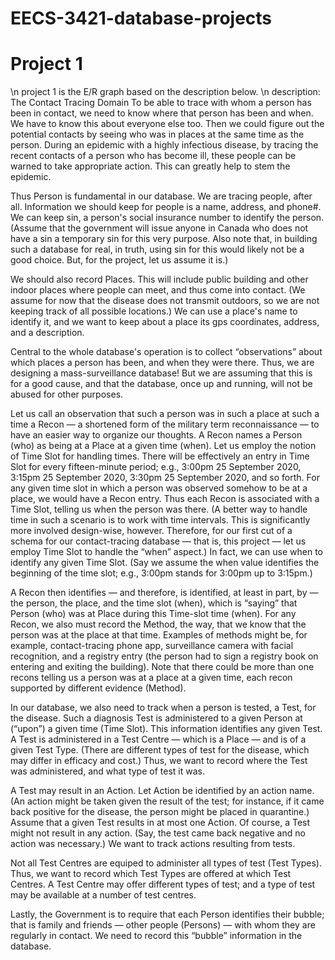 # EECS-3421-database-projects
# Project 1
\n project 1 is the E/R graph based on the description below.
\n description: The Contact Tracing Domain
To be able to trace with whom a person has been in contact, we need to know where that person has been and when. We have to know this about everyone else too. Then we could figure out the potential contacts by seeing who was in places at the same time as the person. During an epidemic with a highly infectious disease, by tracing the recent contacts of a person who has become ill, these people can be warned to take appropriate action. This can greatly help to stem the epidemic.

Thus Person is fundamental in our database. We are tracing people, after all. Information we should keep for people is a name, address, and phone#. We can keep sin, a person's social insurance number to identify the person. (Assume that the government will issue anyone in Canada who does not have a sin a temporary sin for this very purpose. Also note that, in building such a database for real, in truth, using sin for this would likely not be a good choice. But, for the project, let us assume it is.)

We should also record Places. This will include public building and other indoor places where people can meet, and thus come into contact. (We assume for now that the disease does not transmit outdoors, so we are not keeping track of all possible locations.) We can use a place's name to identify it, and we want to keep about a place its gps coordinates, address, and a description.

Central to the whole database's operation is to collect “observations” about which places a person has been, and when they were there. Thus, we are designing a mass-surveillance database! But we are assuming that this is for a good cause, and that the database, once up and running, will not be abused for other purposes.

Let us call an observation that such a person was in such a place at such a time a Recon — a shortened form of the military term reconnaissance — to have an easier way to organize our thoughts. A Recon names a Person (who) as being at a Place at a given time (when). Let us employ the notion of Time Slot for handling times. There will be effectively an entry in Time Slot for every fifteen-minute period; e.g., 3:00pm 25 September 2020, 3:15pm 25 September 2020, 3:30pm 25 September 2020, and so forth. For any given time slot in which a person was observed somehow to be at a place, we would have a Recon entry. Thus each Recon is associated with a Time Slot, telling us when the person was there. (A better way to handle time in such a scenario is to work with time intervals. This is significantly more involved design-wise, however. Therefore, for our first cut of a schema for our contact-tracing database — that is, this project — let us employ Time Slot to handle the “when” aspect.) In fact, we can use when to identify any given Time Slot. (Say we assume the when value identifies the beginning of the time slot; e.g., 3:00pm stands for 3:00pm up to 3:15pm.)

A Recon then identifies — and therefore, is identified, at least in part, by — the person, the place, and the time slot (when), which is “saying” that Person (who) was at Place during this Time-slot time (when). For any Recon, we also must record the Method, the way, that we know that the person was at the place at that time. Examples of methods might be, for example, contact-tracing phone app, surveillance camera with facial recognition, and a registry entry (the person had to sign a registry book on entering and exiting the building). Note that there could be more than one recons telling us a person was at a place at a given time, each recon supported by different evidence (Method).

In our database, we also need to track when a person is tested, a Test, for the disease. Such a diagnosis Test is administered to a given Person at (“upon”) a given time (Time Slot). This information identifies any given Test. A Test is administered in a Test Centre — which is a Place — and is of a given Test Type. (There are different types of test for the disease, which may differ in efficacy and cost.) Thus, we want to record where the Test was administered, and what type of test it was.

A Test may result in an Action. Let Action be identified by an action name. (An action might be taken given the result of the test; for instance, if it came back positive for the disease, the person might be placed in quarantine.) Assume that a given Test results in at most one Action. Of course, a Test might not result in any action. (Say, the test came back negative and no action was necessary.) We want to track actions resulting from tests.

Not all Test Centres are equiped to administer all types of test (Test Types). Thus, we want to record which Test Types are offered at which Test Centres. A Test Centre may offer different types of test; and a type of test may be available at a number of test centres.

Lastly, the Government is to require that each Person identifies their bubble; that is family and friends — other people (Persons) — with whom they are regularly in contact. We need to record this “bubble” information in the database.
